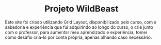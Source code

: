 <h1 align="center">Projeto WildBeast</h1>

Este site foi criado utilizando Grid Layout, disponibilizado pelo curso, com a sabedoria e experiência que fui adquirindo ao longo do curso, o crie junto com o professor, para aumentar meu aprendizado e experiência, tomei como desafio cria-lo por conta própria, apenas olhando caso necessário.